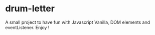 # drum-letter
A small project to have fun with Javascript Vanilla, DOM elements and eventListener. Enjoy !
